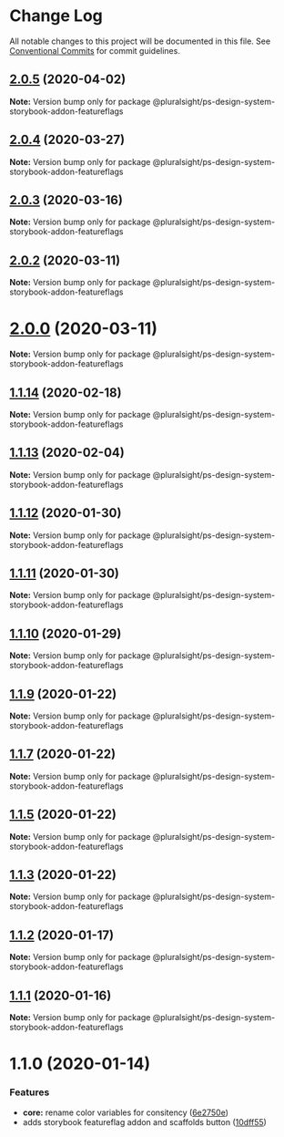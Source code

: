 # Change Log

All notable changes to this project will be documented in this file.
See [Conventional Commits](https://conventionalcommits.org) for commit guidelines.

## [2.0.5](https://github.com/pluralsight/design-system/compare/@pluralsight/ps-design-system-storybook-addon-featureflags@2.0.4...@pluralsight/ps-design-system-storybook-addon-featureflags@2.0.5) (2020-04-02)

**Note:** Version bump only for package @pluralsight/ps-design-system-storybook-addon-featureflags





## [2.0.4](https://github.com/pluralsight/design-system/compare/@pluralsight/ps-design-system-storybook-addon-featureflags@2.0.3...@pluralsight/ps-design-system-storybook-addon-featureflags@2.0.4) (2020-03-27)

**Note:** Version bump only for package @pluralsight/ps-design-system-storybook-addon-featureflags





## [2.0.3](https://github.com/pluralsight/design-system/compare/@pluralsight/ps-design-system-storybook-addon-featureflags@2.0.2...@pluralsight/ps-design-system-storybook-addon-featureflags@2.0.3) (2020-03-16)

**Note:** Version bump only for package @pluralsight/ps-design-system-storybook-addon-featureflags





## [2.0.2](https://github.com/pluralsight/design-system/compare/@pluralsight/ps-design-system-storybook-addon-featureflags@2.0.1...@pluralsight/ps-design-system-storybook-addon-featureflags@2.0.2) (2020-03-11)

**Note:** Version bump only for package @pluralsight/ps-design-system-storybook-addon-featureflags





# [2.0.0](https://github.com/pluralsight/design-system/compare/@pluralsight/ps-design-system-storybook-addon-featureflags@1.1.14...@pluralsight/ps-design-system-storybook-addon-featureflags@2.0.0) (2020-03-11)

**Note:** Version bump only for package @pluralsight/ps-design-system-storybook-addon-featureflags





## [1.1.14](https://github.com/pluralsight/design-system/compare/@pluralsight/ps-design-system-storybook-addon-featureflags@1.1.13...@pluralsight/ps-design-system-storybook-addon-featureflags@1.1.14) (2020-02-18)

**Note:** Version bump only for package @pluralsight/ps-design-system-storybook-addon-featureflags





## [1.1.13](https://github.com/pluralsight/design-system/compare/@pluralsight/ps-design-system-storybook-addon-featureflags@1.1.12...@pluralsight/ps-design-system-storybook-addon-featureflags@1.1.13) (2020-02-04)

**Note:** Version bump only for package @pluralsight/ps-design-system-storybook-addon-featureflags





## [1.1.12](https://github.com/pluralsight/design-system/compare/@pluralsight/ps-design-system-storybook-addon-featureflags@1.1.11...@pluralsight/ps-design-system-storybook-addon-featureflags@1.1.12) (2020-01-30)

**Note:** Version bump only for package @pluralsight/ps-design-system-storybook-addon-featureflags





## [1.1.11](https://github.com/pluralsight/design-system/compare/@pluralsight/ps-design-system-storybook-addon-featureflags@1.1.10...@pluralsight/ps-design-system-storybook-addon-featureflags@1.1.11) (2020-01-30)

**Note:** Version bump only for package @pluralsight/ps-design-system-storybook-addon-featureflags





## [1.1.10](https://github.com/pluralsight/design-system/compare/@pluralsight/ps-design-system-storybook-addon-featureflags@1.1.9...@pluralsight/ps-design-system-storybook-addon-featureflags@1.1.10) (2020-01-29)

**Note:** Version bump only for package @pluralsight/ps-design-system-storybook-addon-featureflags





## [1.1.9](https://github.com/pluralsight/design-system/compare/@pluralsight/ps-design-system-storybook-addon-featureflags@1.1.7...@pluralsight/ps-design-system-storybook-addon-featureflags@1.1.9) (2020-01-22)

**Note:** Version bump only for package @pluralsight/ps-design-system-storybook-addon-featureflags





## [1.1.7](https://github.com/pluralsight/design-system/compare/@pluralsight/ps-design-system-storybook-addon-featureflags@1.1.5...@pluralsight/ps-design-system-storybook-addon-featureflags@1.1.7) (2020-01-22)

**Note:** Version bump only for package @pluralsight/ps-design-system-storybook-addon-featureflags





## [1.1.5](https://github.com/pluralsight/design-system/compare/@pluralsight/ps-design-system-storybook-addon-featureflags@1.1.3...@pluralsight/ps-design-system-storybook-addon-featureflags@1.1.5) (2020-01-22)

**Note:** Version bump only for package @pluralsight/ps-design-system-storybook-addon-featureflags





## [1.1.3](https://github.com/pluralsight/design-system/compare/@pluralsight/ps-design-system-storybook-addon-featureflags@1.1.2...@pluralsight/ps-design-system-storybook-addon-featureflags@1.1.3) (2020-01-22)

**Note:** Version bump only for package @pluralsight/ps-design-system-storybook-addon-featureflags





## [1.1.2](https://github.com/pluralsight/design-system/compare/@pluralsight/ps-design-system-storybook-addon-featureflags@1.1.1...@pluralsight/ps-design-system-storybook-addon-featureflags@1.1.2) (2020-01-17)

**Note:** Version bump only for package @pluralsight/ps-design-system-storybook-addon-featureflags





## [1.1.1](https://github.com/pluralsight/design-system/compare/@pluralsight/ps-design-system-storybook-addon-featureflags@1.1.0...@pluralsight/ps-design-system-storybook-addon-featureflags@1.1.1) (2020-01-16)

**Note:** Version bump only for package @pluralsight/ps-design-system-storybook-addon-featureflags





# 1.1.0 (2020-01-14)


### Features

* **core:** rename color variables for consitency ([6e2750e](https://github.com/pluralsight/design-system/commit/6e2750e8f26e966bb772c4e5049cab62e6c3b336))
* adds storybook featureflag addon and scaffolds button ([10dff55](https://github.com/pluralsight/design-system/commit/10dff55e23dfd877ed061d9b612940cca797fc5e))
